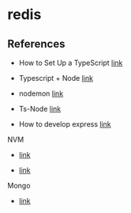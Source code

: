 # redis

## References

- How to Set Up a TypeScript [link](https://levelup.gitconnected.com/how-to-set-up-a-typescript-node-js-app-in-5-minutes-93ffee3b1768)

- Typescript + Node [link](https://blog.risingstack.com/building-a-node-js-app-with-typescript-tutorial/)

- nodemon [link](https://medium.com/bakatest-me/node-js-save-%E0%B9%80%E0%B8%A1%E0%B8%B7%E0%B9%88%E0%B8%AD%E0%B9%84%E0%B8%A3-auto-restart-app-%E0%B9%83%E0%B8%AB%E0%B9%89%E0%B8%97%E0%B8%B1%E0%B8%99%E0%B8%97%E0%B8%B5-%E0%B8%94%E0%B9%89%E0%B8%A7%E0%B8%A2-nodemon-live-relaod-2124d77b4fdd)

- Ts-Node [link](https://medium.com/@lebrancconvas/%E0%B8%A3%E0%B8%B1%E0%B8%99-typescript-%E0%B9%81%E0%B8%9A%E0%B8%9A%E0%B9%84%E0%B8%A1%E0%B9%88%E0%B8%95%E0%B9%89%E0%B8%AD%E0%B8%87%E0%B8%84%E0%B8%AD%E0%B8%A1%E0%B9%84%E0%B8%9E%E0%B8%A5%E0%B9%8C%E0%B9%80%E0%B8%9B%E0%B9%87%E0%B8%99-javascript-%E0%B8%87%E0%B9%88%E0%B8%B2%E0%B8%A2%E0%B9%86%E0%B8%94%E0%B9%89%E0%B8%A7%E0%B8%A2-ts-node-fa5fe6967925)

- How to develop express [link](https://dev.to/aligoren/developing-an-express-application-using-typescript-3b1)

NVM

- [link](https://www.sitepoint.com/quick-tip-multiple-versions-node-nvm/)

- [link](https://github.com/nvm-sh/nvm#install-script)

Mongo

- [link](https://tutorialedge.net/typescript/typescript-mongodb-beginners-tutorial/)